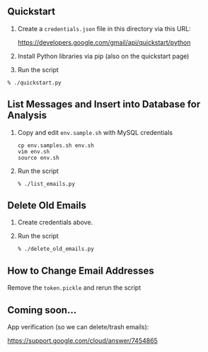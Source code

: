 ## Quickstart

1. Create a `credentials.json` file in this directory via this URL:

   https://developers.google.com/gmail/api/quickstart/python

1. Install Python libraries via pip (also on the quickstart page)

1. Run the script

```
% ./quickstart.py
```

## List Messages and Insert into Database for Analysis

1. Copy and edit `env.sample.sh` with MySQL credentials

   ```
   cp env.samples.sh env.sh
   vim env.sh
   source env.sh
   ```

1. Run the script

   ```
   % ./list_emails.py
   ```
   
## Delete Old Emails

1. Create credentials above.
1. Run the script

   ```
   % ./delete_old_emails.py
   ```

## How to Change Email Addresses

Remove the `token.pickle` and rerun the script

## Coming soon...

App verification (so we can delete/trash emails):

https://support.google.com/cloud/answer/7454865
